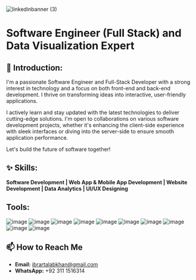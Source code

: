 ![linkedinbanner (3)](https://github.com/user-attachments/assets/c12ba9d3-d129-4f06-8d30-74d6047846a6)
# Software Engineer (Full Stack) and Data Visualization Expert

## 👋 Introduction:

I'm a passionate Software Engineer and Full-Stack Developer with a strong interest in technology and a focus on both front-end and back-end development. I thrive on transforming ideas into interactive, user-friendly applications.

I actively learn and stay updated with the latest technologies to deliver cutting-edge solutions. I'm open to collaborations on various software development projects, whether it's enhancing the client-side experience with sleek interfaces or diving into the server-side to ensure smooth application performance.

Let's build the future of software together!

## ✨ Skills:

**Software Development | Web App & Mobile App Development | Website Development | Data Analytics | UI/UX Designing**

## Tools:
![image](https://github.com/user-attachments/assets/c82dbafb-396c-4c76-ac6d-3030350a7fd9) ![image](https://github.com/user-attachments/assets/bd038a4f-1073-42d8-96ae-27ad6ccac8f8) ![image](https://github.com/user-attachments/assets/4c27a57e-5268-4882-ae19-6b89a163be05) ![image](https://github.com/user-attachments/assets/5c6e614c-4f1e-45a9-9e1f-328bdb15aa51) ![image](https://github.com/user-attachments/assets/221fc4b9-7546-4234-bdb5-e2c4f6915737) ![image](https://github.com/user-attachments/assets/469f5da5-8d2a-4db9-965a-f8fecccbcf54) ![image](https://github.com/user-attachments/assets/01764e0d-95c0-41e5-92a6-4ec71a3d5aa3) ![image](https://github.com/user-attachments/assets/a6230362-d0ca-410b-9701-02893be5e97a) ![image](https://github.com/user-attachments/assets/591711f1-8f27-4dde-b552-4fca31098322) ![image](https://github.com/user-attachments/assets/0fd7513d-e89b-41be-b9a7-7c5ba4c5ce33)

## 📫 How to Reach Me

- **Email:** [ibrartalabkhan@gmail.com](mailto:ibrartalabkhan@gmail.com)
- **WhatsApp:** +92 311 1516314

<!---
ibrartalab/ibrartalab is a ✨ special ✨ repository because its `README.md` (this file) appears on your GitHub profile.
You can click the Preview link to take a look at your changes.
--->
